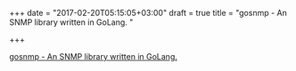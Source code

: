 +++
date = "2017-02-20T05:15:05+03:00"
draft = true
title = "gosnmp - An SNMP library written in GoLang. "

+++

<p><a href="https://t.co/t0tA4g8NtQ">gosnmp - An SNMP library written in GoLang. </a></p>
